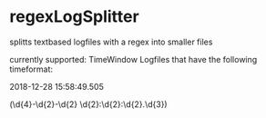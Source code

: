 # regexLogSplitter
splitts textbased logfiles with a regex into smaller files

currently supported: TimeWindow Logfiles that have the following timeformat:

2018-12-28 15:58:49.505

(\d{4}-\d{2}-\d{2} \d{2}:\d{2}:\d{2}\.\d{3})
